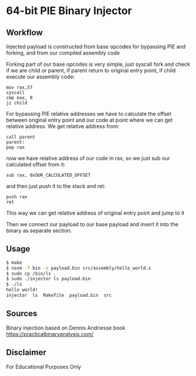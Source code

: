 # 64-bit PIE Binary Injector

## Workflow

Injected payload is constructed from base opcodes for bypassing PIE and forking, and from our compiled assembly code

Forking part of our base opcodes is very simple, just syscall fork and check if we are child or parent, if parent return to original entry point, if child execute our assembly code:

```assembly
mov rax,57
syscall
cmp eax, 0
jz child
```

For bypassing PIE relative addresses we have to calculate the offset between original entry point and our code at point where we can get relative address. We get relative address from:

```assembly
call parent
parent:
pop rax
```

now we have relative address of our code in rax, so we just sub our calculated offset from it:

```assembly
sub rax, 0xOUR_CALCULATED_OFFSET
```

and then just push it to the stack and ret:

```assembly
push rax
ret
```

This way we can get relative address of original entry point and jump to it

Then we connect our payload to our base payload and insert it into the binary as separate section.

## Usage

```bash
$ make
$ nasm -f bin -o payload.bin src/assembly/hello_world.s
$ sudo cp /bin/ls .
$ sudo ./injector ls payload.bin
$ ./ls
hello world!
injector  ls  Makefile	payload.bin  src
```

## Sources

Binary injection based on Dennis Andriesse book
https://practicalbinaryanalysis.com/  

## Disclaimer

For Educational Purposes Only